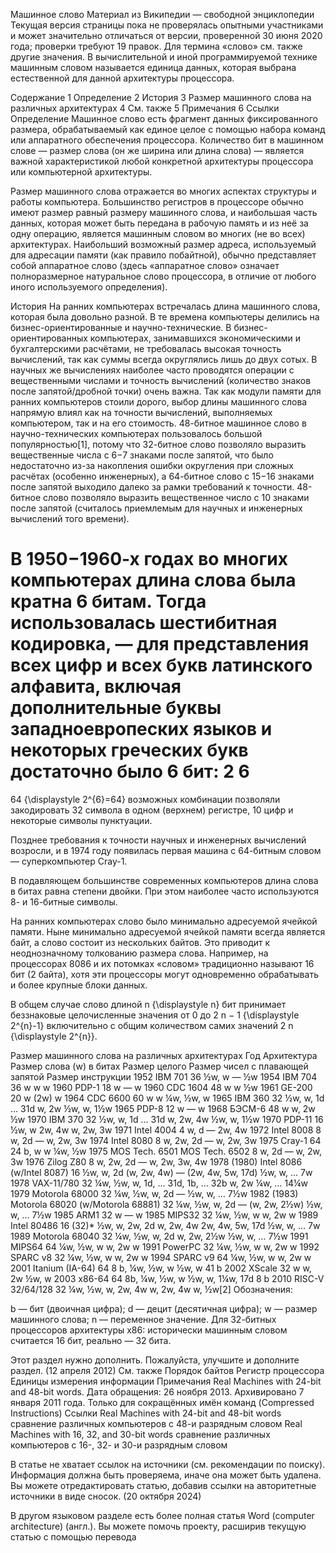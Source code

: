 Машинное слово
Материал из Википедии — свободной энциклопедии
Текущая версия страницы пока не проверялась опытными участниками и может значительно отличаться от версии, проверенной 30 июня 2020 года; проверки требуют 19 правок.
Для термина «слово» см. также другие значения.
В вычислительной и иной программируемой технике машинным словом называется единица данных, которая выбрана естественной для данной архитектуры процессора.


Содержание
1	Определение
2	История
3	Размер машинного слова на различных архитектурах
4	См. также
5	Примечания
6	Ссылки
Определение
Машинное слово есть фрагмент данных фиксированного размера, обрабатываемый как единое целое с помощью набора команд или аппаратного обеспечения процессора. Количество бит в машинном слове — размер слова (он же ширина или длина слова) — является важной характеристикой любой конкретной архитектуры процессора или компьютерной архитектуры.

Размер машинного слова отражается во многих аспектах структуры и работы компьютера. Большинство регистров в процессоре обычно имеют размер равный размеру машинного слова, и наибольшая часть данных, которая может быть передана в рабочую память и из неё за одну операцию, является машинным словом во многих (не во всех) архитектурах. Наибольший возможный размер адреса, используемый для адресации памяти (как правило побайтной), обычно представляет собой аппаратное слово (здесь «аппаратное слово» означает полноразмерное натуральное слово процессора, в отличие от любого иного используемого определения).

История
На ранних компьютерах встречалась длина машинного слова, которая была довольно разной. В те времена компьютеры делились на бизнес-ориентированные и научно-технические. В бизнес-ориентированных компьютерах, занимавшихся экономическими и бухгалтерскими расчётами, не требовалась высокая точность вычислений, так как суммы всегда округлялись лишь до двух сотых. В научных же вычислениях наиболее часто проводятся операции с вещественными числами и точность вычислений (количество знаков после запятой/дробной точки) очень важна. Так как модули памяти для ранних компьютеров стоили дорого, выбор длины машинного слова напрямую влиял как на точности вычислений, выполняемых компьютером, так и на его стоимость. 48-битное машинное слово в научно-технических компьютерах пользовалось большой популярностью[1], потому что 32-битное слово позволяло выразить вещественные числа с 6−7 знаками после запятой, что было недостаточно из-за накопления ошибки округления при сложных расчётах (особенно инженерных), а 64-битное слово с 15−16 знаками после запятой выходило далеко за рамки требований к точности. 48-битное слово позволяло выразить вещественное число с 10 знаками после запятой (считалось приемлемым для научных и инженерных вычислений того времени).

В 1950−1960-х годах во многих компьютерах длина слова была кратна 6 битам. Тогда использовалась шестибитная кодировка, — для представления всех цифр и всех букв латинского алфавита, включая дополнительные буквы западноевропеских языков и некоторых греческих букв достаточно было 6 бит: 
2
6
=
64
{\displaystyle 2^{6}=64} возможных комбинации позволяли закодировать 32 символа в одном (верхнем) регистре, 10 цифр и некоторые символы пунктуации.

Позднее требования к точности научных и инженерных вычислений возросли, и в 1974 году появилась первая машина с 64-битным словом — суперкомпьютер Cray-1.

В подавляющем большинстве современных компьютеров длина слова в битах равна степени двойки. При этом наиболее часто используются 8- и 16-битные символы.

На ранних компьютерах слово было минимально адресуемой ячейкой памяти. Ныне минимально адресуемой ячейкой памяти всегда является байт, а слово состоит из нескольких байтов. Это приводит к неоднозначному толкованию размера слова. Например, на процессорах 8086 и их потомках «словом» традиционно называют 16 бит (2 байта), хотя эти процессоры могут одновременно обрабатывать и более крупные блоки данных.

В общем случае слово длиной 
n
{\displaystyle n} бит принимает беззнаковые целочисленные значения от 0 до 
2
n
−
1
{\displaystyle 2^{n}-1} включительно с общим количеством самих значений 
2
n
{\displaystyle 2^{n}}.

Размер машинного слова на различных архитектурах
Год	Архитектура	Размер слова (w) в битах	Размер целого	Размер чисел с плавающей запятой	Размер инструкции
1952	IBM 701	36	½w, w	 —	½w
1954	IBM 704	36	w	w	w
1960	PDP-1	18	w	 —	w
1960	CDC 1604	48	w	w	½w
1961	GE-200	20	w	(2w)	w
1964	CDC 6600	60	w	w	¼w, ½w, w
1965	IBM 360	32	½w, w,
1d … 31d	w, 2w	½w, w, 1½w
1965	PDP-8	12	w	 —	w
1968	БЭСМ-6	48	w	w, 2w	½w
1970	IBM 370	32	½w, w,
1d … 31d	w, 2w, 4w	½w, w, 1½w
1970	PDP-11	16	½w, w	2w, 4w	w, 2w, 3w
1971	Intel 4004	4	w, d	 —	2w, 4w
1972	Intel 8008	8	w, 2d	 —	w, 2w, 3w
1974	Intel 8080	8	w, 2w, 2d	 —	w, 2w, 3w
1975	Cray-1	64	24 b, w	w	¼w, ½w
1975	MOS Tech. 6501
MOS Tech. 6502	8	w, 2d	 —	w, 2w, 3w
1976	Zilog Z80	8	w, 2w, 2d	 —	w, 2w, 3w, 4w
1978
(1980)	Intel 8086
(w/Intel 8087)	16	½w, w, 2d
(w, 2w, 4w)	—
(2w, 4w, 5w, 17d)	½w, w, … 7w
1978	VAX-11/780	32	¼w, ½w, w, 1d, … 31d, 1b, … 32b	w, 2w	¼w, … 14¼w
1979	Motorola 68000	32	¼w, ½w, w, 2d	 —	½w, w, … 7½w
1982
(1983)	Motorola 68020
(w/Motorola 68881)	32	¼w, ½w, w, 2d	—
(w, 2w, 2½w)	½w, w, … 7½w
1985	ARM1	32	w	 —	w
1985	MIPS32	32	¼w, ½w, w	w, 2w	w
1989	Intel 80486	16 (32)*	½w, w, 2w, 2d
w, 2w, 4w	2w, 4w, 5w, 17d	½w, w, … 7w
1989	Motorola 68040	32	¼w, ½w, w, 2d	w, 2w, 2½w	½w, w, … 7½w
1991	MIPS64	64	¼w, ½w, w	w, 2w	w
1991	PowerPC	32	¼w, ½w, w	w, 2w	w
1992	SPARC v8	32	¼w, ½w, w	w, 2w	w
1994	SPARC v9	64	¼w, ½w, w	w, 2w	w
2001	Itanium (IA-64)	64	8 b, ¼w, ½w, w	½w, w	41 b
2002	XScale	32	w	w, 2w	½w, w
2003	x86-64	64	8b, ¼w, ½w, w	½w, w, 1¼w, 17d	8 b
2010	RISC-V 32/64/128	32	¼w, ½w, w, 2w, 4w	w, 2w, 4w	w, ½w[2]
Обозначения:

b — бит (двоичная цифра);
d — децит (десятичная цифра);
w — размер машинного слова;
n — переменное значение.
Для 32-битных процессоров архитектуры x86: исторически машинным словом считается 16 бит, реально — 32 бита.


Этот раздел нужно дополнить.
Пожалуйста, улучшите и дополните раздел. (12 апреля 2012)
См. также
Порядок байтов
Регистр процессора
Единицы измерения информации
Примечания
 Real Machines with 24-bit and 48-bit words. Дата обращения: 26 ноября 2013. Архивировано 7 января 2011 года.
 Только для сокращённых имён команд (Compressed Instructions)
Ссылки
Real Machines with 24-bit and 48-bit words сравнение различных компьютеров с 48-и разрядным словом
Real Machines with 16, 32, and 30-bit words сравнение различных компьютеров с 16-, 32- и 30-и разрядным словом

В статье не хватает ссылок на источники (см. рекомендации по поиску).
Информация должна быть проверяема, иначе она может быть удалена. Вы можете отредактировать статью, добавив ссылки на авторитетные источники в виде сносок. (20 октября 2024)

В другом языковом разделе есть более полная статья Word (computer architecture) (англ.).
Вы можете помочь проекту, расширив текущую статью с помощью перевода
